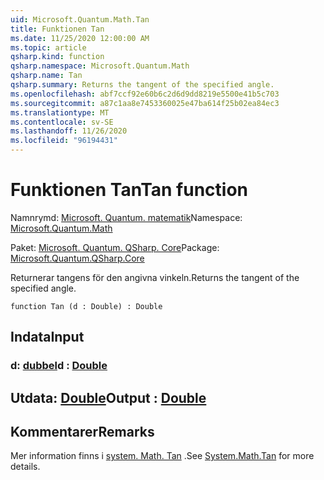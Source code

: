 ```yaml
---
uid: Microsoft.Quantum.Math.Tan
title: Funktionen Tan
ms.date: 11/25/2020 12:00:00 AM
ms.topic: article
qsharp.kind: function
qsharp.namespace: Microsoft.Quantum.Math
qsharp.name: Tan
qsharp.summary: Returns the tangent of the specified angle.
ms.openlocfilehash: abf7ccf92e60b6c2d6d9dd8219e5500e41b5c703
ms.sourcegitcommit: a87c1aa8e7453360025e47ba614f25b02ea84ec3
ms.translationtype: MT
ms.contentlocale: sv-SE
ms.lasthandoff: 11/26/2020
ms.locfileid: "96194431"
---
```

# <a name="tan-function"></a><span data-ttu-id="ea8ac-102">Funktionen Tan</span><span class="sxs-lookup"><span data-stu-id="ea8ac-102">Tan function</span></span>

<span data-ttu-id="ea8ac-103">Namnrymd: [Microsoft. Quantum. matematik](xref:Microsoft.Quantum.Math)</span><span class="sxs-lookup"><span data-stu-id="ea8ac-103">Namespace: [Microsoft.Quantum.Math](xref:Microsoft.Quantum.Math)</span></span>

<span data-ttu-id="ea8ac-104">Paket: [Microsoft. Quantum. QSharp. Core](https://nuget.org/packages/Microsoft.Quantum.QSharp.Core)</span><span class="sxs-lookup"><span data-stu-id="ea8ac-104">Package: [Microsoft.Quantum.QSharp.Core](https://nuget.org/packages/Microsoft.Quantum.QSharp.Core)</span></span>


<span data-ttu-id="ea8ac-105">Returnerar tangens för den angivna vinkeln.</span><span class="sxs-lookup"><span data-stu-id="ea8ac-105">Returns the tangent of the specified angle.</span></span>

```qsharp
function Tan (d : Double) : Double
```


## <a name="input"></a><span data-ttu-id="ea8ac-106">Indata</span><span class="sxs-lookup"><span data-stu-id="ea8ac-106">Input</span></span>

### <a name="d--double"></a><span data-ttu-id="ea8ac-107">d: [dubbel](xref:microsoft.quantum.lang-ref.double)</span><span class="sxs-lookup"><span data-stu-id="ea8ac-107">d : [Double](xref:microsoft.quantum.lang-ref.double)</span></span>





## <a name="output--double"></a><span data-ttu-id="ea8ac-108">Utdata: [Double](xref:microsoft.quantum.lang-ref.double)</span><span class="sxs-lookup"><span data-stu-id="ea8ac-108">Output : [Double](xref:microsoft.quantum.lang-ref.double)</span></span>



## <a name="remarks"></a><span data-ttu-id="ea8ac-109">Kommentarer</span><span class="sxs-lookup"><span data-stu-id="ea8ac-109">Remarks</span></span>

<span data-ttu-id="ea8ac-110">Mer information finns i [system. Math. Tan](https://docs.microsoft.com/dotnet/api/system.math.tan) .</span><span class="sxs-lookup"><span data-stu-id="ea8ac-110">See [System.Math.Tan](https://docs.microsoft.com/dotnet/api/system.math.tan) for more details.</span></span>